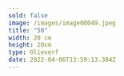 ```yaml
---
sold: false
image: /images/image00049.jpeg
title: "50"
width: 20 cm
height: 20cm
type: Olieverf
date: 2022-04-06T13:59:13.384Z
---
```


